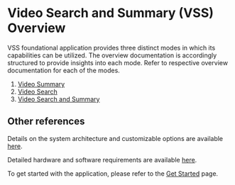 # Video Search and Summary (VSS) Overview

VSS foundational application provides three distinct modes in which its capabilities can be utilized. The overview documentation is accordingly structured to provide insights into each mode. Refer to respective overview documentation for each of the modes.

1. [Video Summary](Overview-summary.md)
2. [Video Search](Overview-search.md)
3. [Video Search and Summary](Overview-seach-and-summary.md)

## Other references
Details on the system architecture and customizable options are available [here](./overview-architecture.md).

Detailed hardware and software requirements are available [here](./system-requirements.md).

To get started with the application, please refer to the [Get Started](./get-started.md) page.